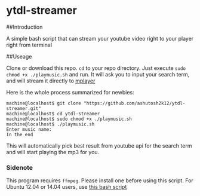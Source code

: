 # ytdl-streamer

##Introduction

A simple bash script that can stream your youtube video right to your player right from terminal

##Useage

Clone or download this repo. `cd` to your repo directory. 
Just execute `sudo chmod +x ./playmusic.sh` and run. It will ask you to input your search term, and will stream it directly to [mplayer](https://help.ubuntu.com/community/MPlayer)

Here is the whole process summarized for newbies:

```
machine@localhost$ git clone "https://github.com/ashutosh2k12/ytdl-streamer.git"
machine@localhost$ cd ytdl-streamer
machine@localhost$ sudo chmod +x ./playmusic.sh
machine@localhost$ ./playmusic.sh
Enter music name:
In the end
```

This will automatically pick best result from youtube api for the search term
and will start playing the mp3 for you. 

### Sidenote
This program requires `ffmpeg`. Please install one before using this script.
For Ubuntu 12.04 or 14.04 users, use [this bash script](https://gist.github.com/xdamman/e4f713c8cd1a389a5917) 
